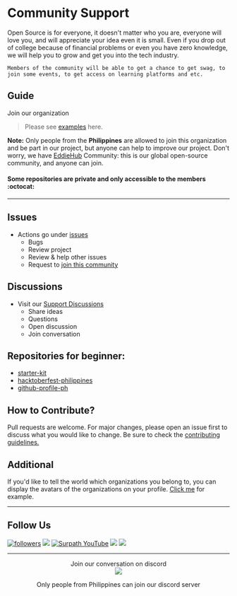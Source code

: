 # Community Support

Open Source is for everyone, it doesn't matter who you are, everyone will love you, and will appreciate your idea even it is small. Even if you drop out of college because of financial problems or even you have zero knowledge, we will help you to grow and get you into the tech industry.

```
Members of the community will be able to get a chance to get swag, to join some events, to get access on learning platforms and etc.
```


## Guide

Join our organization <br />
> Please see <a href="https://github.com/SurPathHub/support/issues?q=is%3Aissue+is%3Aclosed+label%3A%22request%3A-community+invitation%22">examples</a> here.

**Note:** Only people from the **Philippines** are allowed to join this organization and be part in our project, but anyone can help to improve our project. Don't worry, we have <a href="https://github.com/EddieHubCommunity/support">EddieHub</a> Community: this is our global open-source community, and anyone can join.

#### Some repositories are private and only accessible to the members :octocat:

<hr />

## Issues
- Actions go under <a href="https://github.com/SurPathHub/support/issues">issues</a>
  - Bugs
  - Review project
  - Review & help other issues
  - Request to <a href="https://github.com/SurPathHub/support/issues/new/choose">join this community</a>

## Discussions
- Visit our <a href="https://github.com/SurPathHub/support/discussions">Support Discussions</a>
  - Share ideas
  - Questions
  - Open discussion
  - Join conversation

## Repositories for beginner:
- <a href="https://github.com/SurPathHub/starter-kit">starter-kit
- <a href="https://github.com/SurPathHub/hacktoberfest-philippines">hacktoberfest-philippines</a>
- <a href="https://github.com/SurPathHub/github-profile-ph">github-profile-ph</a>

## How to Contribute?<br>
Pull requests are welcome. For major changes, please open an issue first to discuss what you would like to change. Be sure to check the <a href="CONTRIBUTING.md">contributing guidelines.</a>

## Additional
If you'd like to tell the world which organizations you belong to, you can display the avatars of the organizations on your profile. <a href="https://docs.github.com/en/github/setting-up-and-managing-your-github-user-account/managing-your-membership-in-organizations/publicizing-or-hiding-organization-membership">Click me</a> for example. 

<hr />

## Follow Us
<a href="https://twitter.com/SurPathHub"><img alt="followers" title="Follow me on Twitter" src="https://img.shields.io/badge/Twitter-1DA1F2?style=for-the-badge&logo=twitter&logoColor=white"/></a>
<a href="https://www.linkedin.com/company/surpathhub/"><img src="https://img.shields.io/badge/linkedin-%230077B5.svg?&style=for-the-badge&logo=linkedin&logoColor=white"></a>
<a href="https://www.youtube.com/channel/UCjA75ni_WO_AoyWsLxnnwjA"><img alt="Surpath YouTube" src="https://img.shields.io/badge/YouTube-FF0000?style=for-the-badge&logo=youtube&logoColor=white"></a>
<a href="https://web.facebook.com/SurPathHub"><img src="https://img.shields.io/badge/Facebook-1877F2?style=for-the-badge&logo=facebook&logoColor=white"></a>
<a href="https://www.instagram.com/SurPathHub/"><img src="https://img.shields.io/badge/Instagram-E4405F?style=for-the-badge&logo=instagram&logoColor=white"></a>         
<hr/>

 <p align="center">
Join our conversation on discord 
<br />
 
<a href="https://discord.com/invite/RATJsSGM9d">
   <img src="https://img.shields.io/discord/790101969413865472?logo=discord&style=for-the-badge" target="blank" />
</a>
</p>

<p align="center">Only people from Philippines can join our discord server</p>
